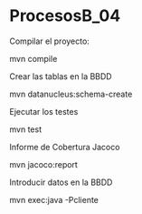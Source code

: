 # ProcesosB_04
Compilar el proyecto:

mvn compile

Crear las tablas en la BBDD

mvn datanucleus:schema-create

Ejecutar los testes

mvn test

Informe de Cobertura Jacoco

mvn jacoco:report

Introducir datos en la BBDD

mvn exec:java -Pcliente
